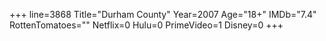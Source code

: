 +++
line=3868
Title="Durham County"
Year=2007
Age="18+"
IMDb="7.4"
RottenTomatoes=""
Netflix=0
Hulu=0
PrimeVideo=1
Disney=0
+++

